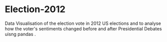 # Election-2012
Data Visualisation of the election vote in 2012 US elections and to analyse how the voter's sentiments changed before and after Presidential Debates uisng pandas .
